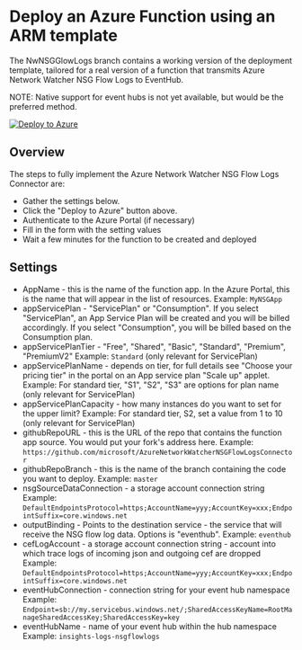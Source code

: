 # Deploy an Azure Function using an ARM template

The NwNSGGlowLogs branch contains a working version of the deployment template, tailored for a real version of a function that transmits Azure Network Watcher NSG Flow Logs to EventHub.

NOTE: Native support for event hubs is not yet available, but would be the preferred method.

[![Deploy to Azure](http://azuredeploy.net/deploybutton.png)](https%3A%2F%2Fraw.githubusercontent.com%2Fdigitalbydesign%2FAzureNetworkWatcherNSGFlowLogsConnector%2Ffeature%2Fcampus%2FazureDeploy.json)

## Overview

The steps to fully implement the Azure Network Watcher NSG Flow Logs Connector are:
* Gather the settings below.
* Click the "Deploy to Azure" button above.
* Authenticate to the Azure Portal (if necessary)
* Fill in the form with the setting values
* Wait a few minutes for the function to be created and deployed

## Settings

* AppName                     - this is the name of the function app. In the Azure Portal, this is the name that will appear in the list of resources.
   Example: ```MyNSGApp```
* appServicePlan              - "ServicePlan" or "Consumption".
   If you select "ServicePlan", an App Service Plan will be created and you will be billed accordingly. If you select "Consumption", you will be billed based on the Consumption plan.
* appServicePlanTier          - "Free", "Shared", "Basic", "Standard", "Premium", "PremiumV2"
   Example: ```Standard```
   (only relevant for ServicePlan)
* appServicePlanName          - depends on tier, for full details see "Choose your pricing tier" in the portal on an App service plan "Scale up" applet.
   Example: For standard tier, "S1", "S2", "S3" are options for plan name
   (only relevant for ServicePlan)
* appServicePlanCapacity      - how many instances do you want to set for the upper limit?
   Example: For standard tier, S2, set a value from 1 to 10
   (only relevant for ServicePlan)
* githubRepoURL                     - this is the URL of the repo that contains the function app source. You would put your fork's address here.
   Example: ```https://github.com/microsoft/AzureNetworkWatcherNSGFlowLogsConnector```
* githubRepoBranch                  - this is the name of the branch containing the code you want to deploy.
   Example: ```master```
* nsgSourceDataConnection     - a storage account connection string
   Example: ```DefaultEndpointsProtocol=https;AccountName=yyy;AccountKey=xxx;EndpointSuffix=core.windows.net```
* outputBinding               - Points to the destination service - the service that will receive the NSG flow log data. Options is "eventhub".
   Example: ```eventhub```
* cefLogAccount               - a storage account connection string - account into which trace logs of incoming json and outgoing cef are dropped
   Example: ```DefaultEndpointsProtocol=https;AccountName=yyy;AccountKey=xxx;EndpointSuffix=core.windows.net```
* eventHubConnection          - connection string for your event hub namespace
   Example: ```Endpoint=sb://my.servicebus.windows.net/;SharedAccessKeyName=RootManageSharedAccessKey;SharedAccessKey=key```
* eventHubName                - name of your event hub within the hub namespace
   Example: ```insights-logs-nsgflowlogs```
